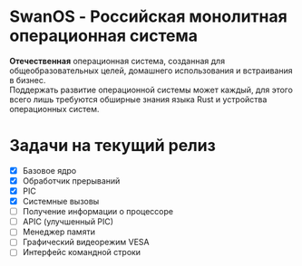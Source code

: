 # **SwanOS** - Российская монолитная операционная система

**Отечественная** операционная система, созданная для общеобразовательных целей, домашнего использования и встраивания в бизнес.<br>
Поддержать развитие операционной системы может каждый, для этого всего лишь требуются обширные знания языка Rust и устройства операционных систем.

# Задачи на текущий релиз

- [X]  Базовое ядро
- [X]  Обработчик прерываний
- [X]  PIC
- [X]  Системные вызовы
- [ ]  Получение информации о процессоре
- [ ]  APIC (улучшенный PIC)
- [ ]  Менеджер памяти
- [ ]  Графический видеорежим VESA
- [ ]  Интерфейс командной строки
